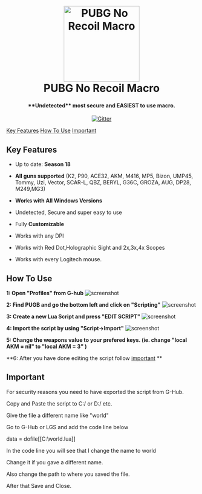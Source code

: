 
<h1 align="center">
  <br>
  <a href="https://www.mpgh.net/"><img src="https://i.imgur.com/aQQ9sP7.png" alt="PUBG No Recoil Macro" width="200"></a>
  <br>
  PUBG No Recoil Macro
  <br>
</h1>

<h4 align="center">**Undetected** most secure and EASIEST to use macro.</h4>
<p align="center">
  <a href="https://img.shields.io/badge/VERSION-1.8-brightgreen">
    <img src="https://img.shields.io/badge/VERSION-1.8-brightgreen.svg"
         alt="Gitter">
  </a>
  
<p align="left">
  <a href="#key-features">Key Features</a> 
  <a href="#how-to-use">How To Use</a> 
  <a href="#important">Important</a> 
</p>


## Key Features

* Up to date: **Season 18**

* **All guns supported** (K2, P90, ACE32, AKM, M416, MP5, Bizon, UMP45, Tommy, Uzi, Vector, SCAR-L, QBZ, BERYL, G36C, GROZA, AUG, DP28, M249,MG3)

* **Works with All Windows Versions**

* Undetected, Secure and super easy to use

* Fully **Customizable**

* Works with any DPI

* Works with Red Dot,Holographic Sight and 2x,3x,4x Scopes

* Works with every Logitech mouse.

## How To Use


**1: Open "Profiles" from G-hub** 
![screenshot](https://i.postimg.cc/BvpwYJ57/11.jpg)



**2: Find PUGB and go the bottom left and click on "Scripting"**
![screenshot](https://i.postimg.cc/V6NZ22Df/a2.png)


**3: Create a new Lua Script and press "EDIT SCRIPT"**
![screenshot](https://i.postimg.cc/HncZk5qF/4a.png)

**4: Import the script by using "Script->Import"**
![screenshot](https://i.postimg.cc/Vvx7rv1v/5a.png)

**5: Change the weapons value to your prefered keys. (ie. change "local AKM = nil" to "local AKM = 3" )**

**6: After you have done editing the script follow <a href="#important">important</a>
**

## Important

For security reasons you need to have exported the script from G-Hub.

Copy and Paste the script to C:/ or D:/ etc. 

Give the file a different name like "world"

Go to G-Hub or LGS and add the code line below

data = dofile[[C:\world.lua]] 

In the code line you will see that I change the name to world 

Change it if you gave a different name. 

Also change the path to where you saved the file.

After that Save and Close. 


